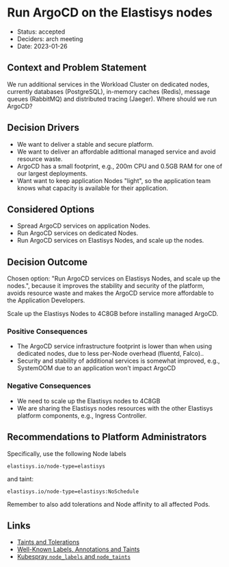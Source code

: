 # Run ArgoCD on the Elastisys nodes

* Status: accepted
* Deciders: arch meeting
* Date: 2023-01-26

## Context and Problem Statement

We run additional services in the Workload Cluster on dedicated nodes, currently databases (PostgreSQL), in-memory caches (Redis), message queues (RabbitMQ) and distributed tracing (Jaeger).
Where should we run ArgoCD?

## Decision Drivers

* We want to deliver a stable and secure platform.
* We want to deliver an affordable adittional managed service and avoid resource waste.
* ArgoCD has a small footprint, e.g., 200m CPU and 0.5GB RAM for one of our largest deployments.
* Want want to keep application Nodes "light", so the application team knows what capacity is available for their application.

## Considered Options

* Spread ArgoCD services on application Nodes.
* Run ArgoCD services on dedicated Nodes.
* Run ArgoCD services on Elastisys Nodes, and scale up the nodes.

## Decision Outcome

Chosen option: "Run ArgoCD services on Elastisys Nodes, and scale up the nodes.",  because it improves the stability and security of the platform, avoids resource waste and makes the ArgoCD service more affordable to the Application Developers.

Scale up the Elastisys Nodes to 4C8GB before installing managed ArgoCD.

### Positive Consequences

* The ArgoCD service infrastructure footprint is lower than when using dedicated nodes, due to less per-Node overhead (fluentd, Falco)..
* Security and stability of additional services is somewhat improved, e.g., SystemOOM due to an application won't impact ArgoCD

### Negative Consequences

* We need to scale up the Elastisys nodes to 4C8GB
* We are sharing the Elastisys nodes resources with the other Elastisys platform components, e.g., Ingress Controller.

## Recommendations to Platform Administrators

Specifically, use the following Node labels

```
elastisys.io/node-type=elastisys
```

and taint:

```
elastisys.io/node-type=elastisys:NoSchedule
```

Remember to also add tolerations and Node affinity to all affected Pods.

## Links

* [Taints and Tolerations](https://kubernetes.io/docs/concepts/scheduling-eviction/taint-and-toleration/)
* [Well-Known Labels, Annotations and Taints](https://kubernetes.io/docs/reference/labels-annotations-taints/)
* [Kubespray `node_labels` and `node_taints`](https://github.com/kubernetes-sigs/kubespray/blob/master/docs/vars.md#other-service-variables)
